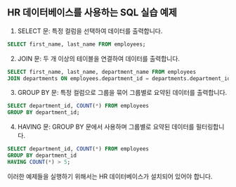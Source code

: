 ## HR 데이터베이스를 사용하는 SQL 실습 예제

1.  SELECT 문: 특정 컬럼을 선택하여 데이터를 출력합니다.
```sql
SELECT first_name, last_name FROM employees;
```
2. JOIN 문: 두 개 이상의 테이블을 연결하여 데이터를 출력합니다.
```sql
SELECT first_name, last_name, department_name FROM employees
JOIN departments ON employees.department_id = departments.department_id;
```
3. GROUP BY 문: 특정 컬럼으로 그룹을 묶어 그룹별로 요약된 데이터를 출력합니다.
```sql
SELECT department_id, COUNT(*) FROM employees
GROUP BY department_id;
```
4. HAVING 문: GROUP BY 문에서 사용하며 그룹별로 요약된 데이터를 필터링합니다.
```sql
SELECT department_id, COUNT(*) FROM employees
GROUP BY department_id
HAVING COUNT(*) > 5;
```
이러한 예제들을 실행하기 위해서는 HR 데이터베이스가 설치되어 있어야 합니다.
